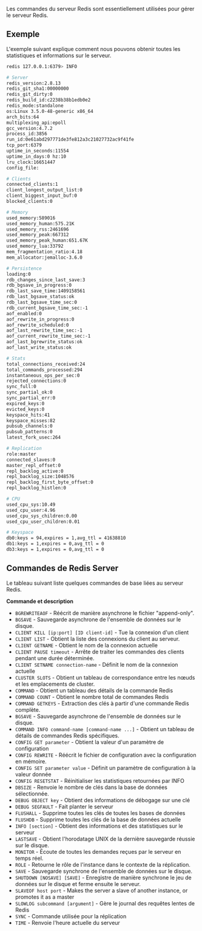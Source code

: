 Les commandes du serveur Redis sont essentiellement utilisées pour gérer le serveur Redis.

## Exemple

L'exemple suivant explique comment nous pouvons obtenir toutes les statistiques et informations sur le serveur.

```bash
redis 127.0.0.1:6379> INFO  

# Server 
redis_version:2.8.13 
redis_git_sha1:00000000 
redis_git_dirty:0 
redis_build_id:c2238b38b1edb0e2 
redis_mode:standalone 
os:Linux 3.5.0-48-generic x86_64 
arch_bits:64 
multiplexing_api:epoll 
gcc_version:4.7.2 
process_id:3856 
run_id:0e61abd297771de3fe812a3c21027732ac9f41fe 
tcp_port:6379 
uptime_in_seconds:11554 
uptime_in_days:0 hz:10 
lru_clock:16651447 
config_file:  

# Clients 
connected_clients:1
client_longest_output_list:0 
client_biggest_input_buf:0 
blocked_clients:0  

# Memory 
used_memory:589016 
used_memory_human:575.21K 
used_memory_rss:2461696 
used_memory_peak:667312 
used_memory_peak_human:651.67K 
used_memory_lua:33792 
mem_fragmentation_ratio:4.18 
mem_allocator:jemalloc-3.6.0  

# Persistence 
loading:0 
rdb_changes_since_last_save:3 
rdb_bgsave_in_progress:0 
rdb_last_save_time:1409158561 
rdb_last_bgsave_status:ok 
rdb_last_bgsave_time_sec:0 
rdb_current_bgsave_time_sec:-1 
aof_enabled:0 
aof_rewrite_in_progress:0 
aof_rewrite_scheduled:0 
aof_last_rewrite_time_sec:-1 
aof_current_rewrite_time_sec:-1 
aof_last_bgrewrite_status:ok 
aof_last_write_status:ok  

# Stats 
total_connections_received:24 
total_commands_processed:294 
instantaneous_ops_per_sec:0 
rejected_connections:0 
sync_full:0 
sync_partial_ok:0 
sync_partial_err:0 
expired_keys:0 
evicted_keys:0 
keyspace_hits:41
keyspace_misses:82 
pubsub_channels:0 
pubsub_patterns:0 
latest_fork_usec:264  

# Replication 
role:master 
connected_slaves:0 
master_repl_offset:0 
repl_backlog_active:0 
repl_backlog_size:1048576 
repl_backlog_first_byte_offset:0 
repl_backlog_histlen:0  

# CPU 
used_cpu_sys:10.49 
used_cpu_user:4.96 
used_cpu_sys_children:0.00 
used_cpu_user_children:0.01  

# Keyspace 
db0:keys = 94,expires = 1,avg_ttl = 41638810 
db1:keys = 1,expires = 0,avg_ttl = 0 
db3:keys = 1,expires = 0,avg_ttl = 0 
```

## Commandes de Redis Server

Le tableau suivant liste quelques commandes de base liées au serveur Redis.

**Commande et description**

- ```BGREWRITEAOF``` - Réécrit de manière asynchrone le fichier "append-only".
- ```BGSAVE``` - Sauvegarde asynchrone de l'ensemble de données sur le disque.
- ```CLIENT KILL [ip:port] [ID client-id]``` - Tue la connexion d'un client
- ```CLIENT LIST``` - Obtient la liste des connexions du client au serveur.
- ```CLIENT GETNAME``` - Obtient le nom de la connexion actuelle
- ```CLIENT PAUSE timeout``` - Arrête de traiter les commandes des clients pendant une durée déterminée.
- ```CLIENT SETNAME connection-name``` - Définit le nom de la connexion actuelle
- ```CLUSTER SLOTS``` - Obtient un tableau de correspondance entre les nœuds et les emplacements de cluster.
- ```COMMAND``` - Obtient un tableau des détails de la commande Redis
- ```COMMAND COUNT``` - Obtient le nombre total de commandes Redis
- ```COMMAND GETKEYS``` - Extraction des clés à partir d'une commande Redis complète.
- ```BGSAVE``` - Sauvegarde asynchrone de l'ensemble de données sur le disque.
- ```COMMAND INFO command-name [command-name ...]``` - Obtient un tableau de détails de commandes Redis spécifiques.
- ```CONFIG GET parameter``` - Obtient la valeur d'un paramètre de configuration
- ```CONFIG REWRITE``` - Réécrit le fichier de configuration avec la configuration en mémoire.
- ```CONFIG SET parameter value``` - Définit un paramètre de configuration à la valeur donnée
- ```CONFIG RESETSTAT``` - Réinitialiser les statistiques retournées par INFO
- ```DBSIZE``` - Renvoie le nombre de clés dans la base de données sélectionnée.
- ```DEBUG OBJECT key``` - Obtient des informations de débogage sur une clé
- ```DEBUG SEGFAULT``` - Fait planter le serveur
- ```FLUSHALL``` - Supprime toutes les clés de toutes les bases de données
- ```FLUSHDB``` - Supprime toutes les clés de la base de données actuelle
- ```INFO [section]``` - Obtient des informations et des statistiques sur le serveur
- ```LASTSAVE``` - Obtient l'horodatage UNIX de la dernière sauvegarde réussie sur le disque.
- ```MONITOR``` - Écoute de toutes les demandes reçues par le serveur en temps réel.
- ```ROLE``` - Retourne le rôle de l'instance dans le contexte de la réplication.
- ```SAVE``` - Sauvegarde synchrone de l'ensemble de données sur le disque.
- ```SHUTDOWN [NOSAVE] [SAVE]``` - Enregistre de manière synchrone le jeu de données sur le disque et ferme ensuite le serveur.
- ```SLAVEOF host port``` - Makes the server a slave of another instance, or promotes it as a master
- ```SLOWLOG subcommand [argument]``` - Gère le journal des requêtes lentes de Redis
- ```SYNC``` - Commande utilisée pour la réplication
- ```TIME``` - Renvoie l'heure actuelle du serveur